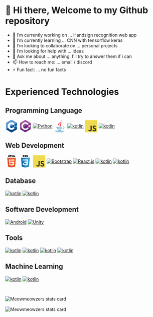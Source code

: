 #  👋 Hi there,  Welcome to my Github repository

- 🔭 I’m currently working on ... Handsign recognition web app
- 🌱 I’m currently learning ... CNN with tensorflow keras
- 👯 I’m looking to collaborate on ... personal projects
- 🤔 I’m looking for help with ... ideas
- 💬 Ask me about ... anything, I'll try to answer them if i can
- 📫 How to reach me: ... email / discord
- ⚡ Fun fact: ... no fun facts

# Experienced Technologies
## Programming Language
<p>
  <a href="https://www.w3schools.com/cpp/" target="blank"><img align="center" src="https://raw.githubusercontent.com/devicons/devicon/master/icons/cplusplus/cplusplus-original.svg" alt="C++" height="40" width="40" /></a>
  <a href="https://www.w3schools.com/cs/" target="blank"><img align="center" src="https://raw.githubusercontent.com/devicons/devicon/master/icons/csharp/csharp-original.svg" alt="C#" height="40" width="40" /></a>
  <a href="https://www.python.org" target="blank"><img align="center" src="https://cdn.jsdelivr.net/gh/devicons/devicon@latest/icons/python/python-original.svg" alt="Python" height="40" width="40" /></a>
  <a href="https://www.java.com" target="blank"><img align="center" src="https://raw.githubusercontent.com/devicons/devicon/master/icons/java/java-original.svg" alt="Java" height="40" width="40" /></a>
  <a href="https://kotlinlang.org" target="_blank" rel="noreferrer"> <img align="center" src="https://cdn.jsdelivr.net/gh/devicons/devicon@latest/icons/kotlin/kotlin-original.svg" alt="kotlin" width="40" height="40"/></a>
  <a href="https://developer.mozilla.org/en-US/docs/Web/JavaScript" target="blank"><img align="center" src="https://raw.githubusercontent.com/devicons/devicon/master/icons/javascript/javascript-original.svg" alt="JavaScript" height="40px" width="40" /></a>
  <a href="https://www.php.net/" target="_blank" rel="noreferrer"> <img align="center" src="https://cdn.jsdelivr.net/gh/devicons/devicon@latest/icons/php/php-original.svg" alt="kotlin" width="40" height="40"/></a>
</p>

## Web Development
<p>
  <a href="https://www.w3.org/html/" target="blank"><img align="center" src="https://raw.githubusercontent.com/devicons/devicon/master/icons/html5/html5-original-wordmark.svg" alt="Html5" height="40" width="40" /></a>
  <a href="https://www.w3schools.com/css/" target="blank"><img align="center" src="https://raw.githubusercontent.com/devicons/devicon/master/icons/css3/css3-original-wordmark.svg" alt="Css3" height="40" width="40" /></a>
  <a href="https://developer.mozilla.org/en-US/docs/Web/JavaScript" target="blank"><img align="center" src="https://raw.githubusercontent.com/devicons/devicon/master/icons/javascript/javascript-original.svg" alt="JavaScript" height="40" width="40" /></a>
  <a href="https://getbootstrap.com" target="blank"><img align="center" src="https://cdn.jsdelivr.net/gh/devicons/devicon@latest/icons/bootstrap/bootstrap-original.svg" alt="Bootstrap" height="40" width="40"/></a>
  <a href="https://reactjs.org/" target="blank"><img align="center" src="https://cdn.jsdelivr.net/gh/devicons/devicon@latest/icons/react/react-original.svg" alt="React.js" height="40" width="40" /></a>  
  <a href="https://nodejs.org/en" target="_blank" rel="noreferrer"> <img align="center" src="https://cdn.jsdelivr.net/gh/devicons/devicon@latest/icons/nodejs/nodejs-original.svg" alt="kotlin" width="40" height="40"/></a>
  <a href="https://www.php.net/" target="_blank" rel="noreferrer"> <img align="center" src="https://cdn.jsdelivr.net/gh/devicons/devicon@latest/icons/php/php-original.svg" alt="kotlin" width="40" height="40"/></a>
</p>

## Database
<p>
  <a href="https://www.mongodb.com/" target="_blank" rel="noreferrer"> <img align="center" src="https://cdn.jsdelivr.net/gh/devicons/devicon@latest/icons/mongodb/mongodb-original.svg" alt="kotlin" width="40" height="40"/></a>
  <a href="https://www.phpmyadmin.net/" target="_blank" rel="noreferrer"> <img align="center" src="https://cdn.jsdelivr.net/gh/devicons/devicon@latest/icons/mysql/mysql-original.svg" alt="kotlin" width="40" height="40"/></a>
</p>

## Software Development
<p>
  <a href="https://developer.android.com" target="blank"><img align="center" src="https://cdn.jsdelivr.net/gh/devicons/devicon@latest/icons/androidstudio/androidstudio-original.svg" alt="Android" height="40" width="40" /></a>
  <a href="https://unity.com/" target="blank"><img align="center" src="https://cdn.jsdelivr.net/gh/devicons/devicon@latest/icons/unity/unity-original.svg" alt="Unity" height="40" width="40" /></a>
</p>

## Tools
<p>
    <a href="https://code.visualstudio.com/" target="_blank" rel="noreferrer"> <img align="center" src="https://cdn.jsdelivr.net/gh/devicons/devicon@latest/icons/vscode/vscode-original.svg" alt="kotlin" width="40" height="40" color="white"/></a>
    <a href="https://visualstudio.microsoft.com/" target="_blank" rel="noreferrer"> <img align="center" src="https://cdn.jsdelivr.net/gh/devicons/devicon@latest/icons/visualstudio/visualstudio-original.svg" alt="kotlin" width="40" height="40" color="white"/></a>
    <a href="https://www.jetbrains.com/pycharm/" target="_blank" rel="noreferrer"> <img align="center" src="https://cdn.jsdelivr.net/gh/devicons/devicon@latest/icons/pycharm/pycharm-original.svg" alt="kotlin" width="40" height="40" color="white"/></a>
    <a href="https://git-scm.com/" target="_blank" rel="noreferrer"> <img align="center" src="https://cdn.jsdelivr.net/gh/devicons/devicon@latest/icons/git/git-original.svg" alt="kotlin" width="40" height="40" color="white"/></a>
</p>

## Machine Learning
<p>
  <a href="https://www.tensorflow.org/" target="_blank" rel="noreferrer"> <img align="center" src="https://cdn.jsdelivr.net/gh/devicons/devicon@latest/icons/tensorflow/tensorflow-original.svg" alt="kotlin" width="40" height="40"/></a>
  <a href="https://keras.io/" target="_blank" rel="noreferrer"> <img align="center" src="https://cdn.jsdelivr.net/gh/devicons/devicon@latest/icons/keras/keras-original.svg" alt="kotlin" width="40" height="40" color="white"/></a>
</p>

<br>

<p>
  <img align="center" src="https://github-readme-stats.vercel.app/api/top-langs?username=Meowmeowzers&theme=dracula&title_color=ffffff&text_color=ffffff&bg_color=00566b&hide_border=true" alt="Meowmeowzers stats card" />
  &nbsp;
</p>
<p>
  <img align="center" src="https://github-readme-stats.vercel.app/api?username=Meowmeowzers&show_icons=true&theme=dracula&title_color=ffffff&text_color=ffffff&bg_color=00566b&hide_border=true&hide=contribs" alt="Meowmeowzers stats card"/>
</p>

<!-- **Meowmeowzers/Meowmeowzers** is a ✨ _special_ ✨ repository because its `README.md` (this file) appears on your GitHub profile. -->
